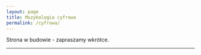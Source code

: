 ```yaml
---
layout: page
title: Muzykologia cyfrowa
permalink: /cyfrowa/
---
```


Strona w budowie - zapraszamy wkrótce.

---
